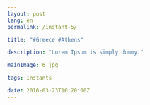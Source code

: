 ```yaml
---
layout: post
lang: en
permalink: /instant-5/

title: "#Greece #Athens"

description: "Lorem Ipsum is simply dummy."

mainImage: 6.jpg

tags: instants

date: 2016-03-23T10:20:00Z
---
```

